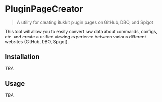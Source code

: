 # PluginPageCreator

> A utility for creating Bukkit plugin pages on GitHub, DBO, and Spigot

This tool will allow you to easily convert raw data about commands, configs, etc. and create a unified viewing experience between various different websites (GitHub, DBO, Spigot).

## Installation

_TBA_

## Usage

_TBA_
